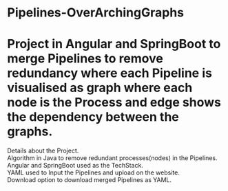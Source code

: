 # Pipelines-OverArchingGraphs
# Project in Angular and SpringBoot to merge Pipelines to remove redundancy where each Pipeline is visualised as graph where each node is the Process and edge shows the dependency between the graphs.
Details about the Project.<br/> 
Algorithm in Java to remove redundant processes(nodes) in the Pipelines.<br/>
Angular and SpringBoot used as the TechStack.<br/>
YAML used to Input the Pipelines and upload on the website.<br/> 
Download option to download merged Pipelines as YAML.<br/> 
